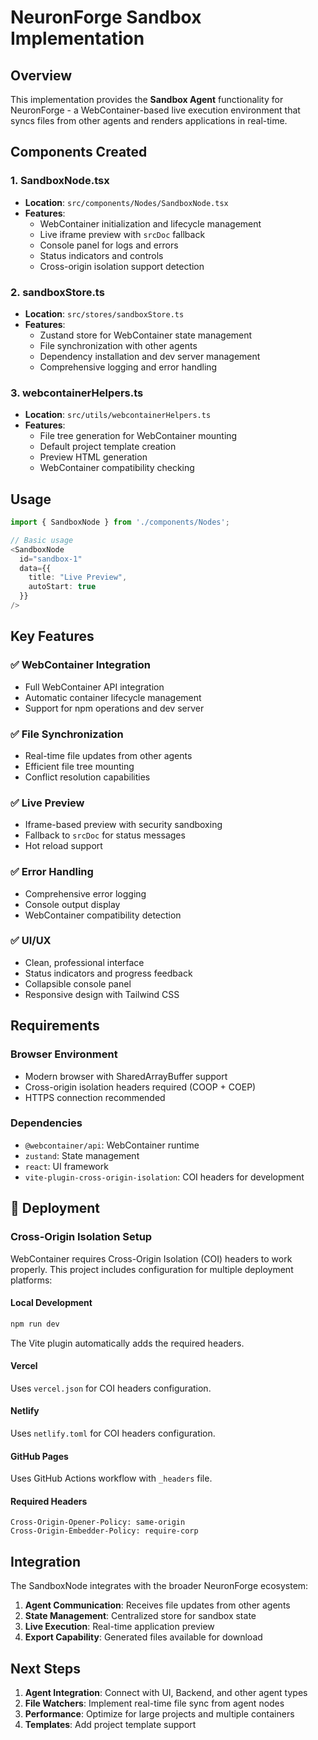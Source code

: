 # NeuronForge Sandbox Implementation

## Overview
This implementation provides the **Sandbox Agent** functionality for NeuronForge - a WebContainer-based live execution environment that syncs files from other agents and renders applications in real-time.

## Components Created

### 1. SandboxNode.tsx
- **Location**: `src/components/Nodes/SandboxNode.tsx`
- **Features**:
  - WebContainer initialization and lifecycle management
  - Live iframe preview with `srcDoc` fallback
  - Console panel for logs and errors
  - Status indicators and controls
  - Cross-origin isolation support detection

### 2. sandboxStore.ts
- **Location**: `src/stores/sandboxStore.ts`
- **Features**:
  - Zustand store for WebContainer state management
  - File synchronization with other agents
  - Dependency installation and dev server management
  - Comprehensive logging and error handling

### 3. webcontainerHelpers.ts
- **Location**: `src/utils/webcontainerHelpers.ts`
- **Features**:
  - File tree generation for WebContainer mounting
  - Default project template creation
  - Preview HTML generation
  - WebContainer compatibility checking

## Usage

```typescript
import { SandboxNode } from './components/Nodes';

// Basic usage
<SandboxNode 
  id="sandbox-1" 
  data={{ 
    title: "Live Preview", 
    autoStart: true 
  }} 
/>
```

## Key Features

### ✅ WebContainer Integration
- Full WebContainer API integration
- Automatic container lifecycle management
- Support for npm operations and dev server

### ✅ File Synchronization
- Real-time file updates from other agents
- Efficient file tree mounting
- Conflict resolution capabilities

### ✅ Live Preview
- Iframe-based preview with security sandboxing
- Fallback to `srcDoc` for status messages
- Hot reload support

### ✅ Error Handling
- Comprehensive error logging
- Console output display
- WebContainer compatibility detection

### ✅ UI/UX
- Clean, professional interface
- Status indicators and progress feedback
- Collapsible console panel
- Responsive design with Tailwind CSS

## Requirements

### Browser Environment
- Modern browser with SharedArrayBuffer support
- Cross-origin isolation headers required (COOP + COEP)
- HTTPS connection recommended

### Dependencies
- `@webcontainer/api`: WebContainer runtime
- `zustand`: State management
- `react`: UI framework
- `vite-plugin-cross-origin-isolation`: COI headers for development

## 🚀 Deployment

### Cross-Origin Isolation Setup

WebContainer requires Cross-Origin Isolation (COI) headers to work properly. This project includes configuration for multiple deployment platforms:

#### Local Development
```bash
npm run dev
```
The Vite plugin automatically adds the required headers.

#### Vercel
Uses `vercel.json` for COI headers configuration.

#### Netlify  
Uses `netlify.toml` for COI headers configuration.

#### GitHub Pages
Uses GitHub Actions workflow with `_headers` file.

#### Required Headers
```
Cross-Origin-Opener-Policy: same-origin
Cross-Origin-Embedder-Policy: require-corp
```

## Integration

The SandboxNode integrates with the broader NeuronForge ecosystem:

1. **Agent Communication**: Receives file updates from other agents
2. **State Management**: Centralized store for sandbox state
3. **Live Execution**: Real-time application preview
4. **Export Capability**: Generated files available for download

## Next Steps

1. **Agent Integration**: Connect with UI, Backend, and other agent types
2. **File Watchers**: Implement real-time file sync from agent nodes
3. **Performance**: Optimize for large projects and multiple containers
4. **Templates**: Add project template support